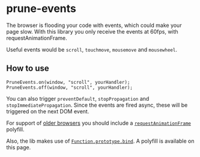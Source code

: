 prune-events
============

The browser is flooding your code with events, which could make your page slow.
With this library you only receive the events at 60fps, with requestAnimationFrame.

Useful events would be `scroll`, `touchmove`, `mousemove` and `mousewheel`.

## How to use
````
PruneEvents.on(window, "scroll", yourHandler);
PruneEvents.off(window, "scroll", yourHandler);
````

You can also trigger `preventDefault`, `stopPropagation` and `stopImmediatePropagation`.
Since the events are fired async, these will be triggered on the next DOM event.

For support of [older browsers](http://caniuse.com/#feat=requestanimationframe) you should include a 
[`requestAnimationFrame`](https://gist.github.com/paulirish/1579671) polyfill.

Also, the lib makes use of 
[`Function.prototype.bind`](https://developer.mozilla.org/en-US/docs/Web/JavaScript/Reference/Global_Objects/Function/bind).
A polyfill is available on this page.
